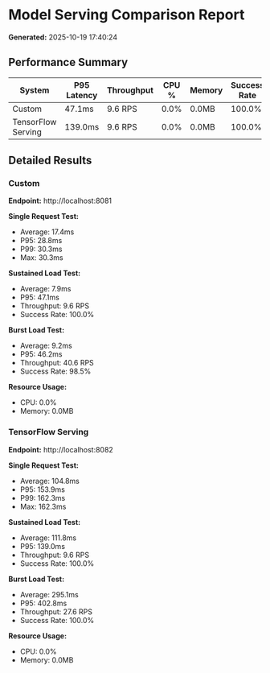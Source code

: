 # Model Serving Comparison Report

**Generated:** 2025-10-19 17:40:24

## Performance Summary

| System | P95 Latency | Throughput | CPU % | Memory | Success Rate |
|--------|-------------|------------|-------|--------|-------------|
| Custom | 47.1ms | 9.6 RPS | 0.0% | 0.0MB | 100.0% |
| TensorFlow Serving | 139.0ms | 9.6 RPS | 0.0% | 0.0MB | 100.0% |

## Detailed Results

### Custom

**Endpoint:** http://localhost:8081

**Single Request Test:**
- Average: 17.4ms
- P95: 28.8ms
- P99: 30.3ms
- Max: 30.3ms

**Sustained Load Test:**
- Average: 7.9ms
- P95: 47.1ms
- Throughput: 9.6 RPS
- Success Rate: 100.0%

**Burst Load Test:**
- Average: 9.2ms
- P95: 46.2ms
- Throughput: 40.6 RPS
- Success Rate: 98.5%

**Resource Usage:**
- CPU: 0.0%
- Memory: 0.0MB

### TensorFlow Serving

**Endpoint:** http://localhost:8082

**Single Request Test:**
- Average: 104.8ms
- P95: 153.9ms
- P99: 162.3ms
- Max: 162.3ms

**Sustained Load Test:**
- Average: 111.8ms
- P95: 139.0ms
- Throughput: 9.6 RPS
- Success Rate: 100.0%

**Burst Load Test:**
- Average: 295.1ms
- P95: 402.8ms
- Throughput: 27.6 RPS
- Success Rate: 100.0%

**Resource Usage:**
- CPU: 0.0%
- Memory: 0.0MB

